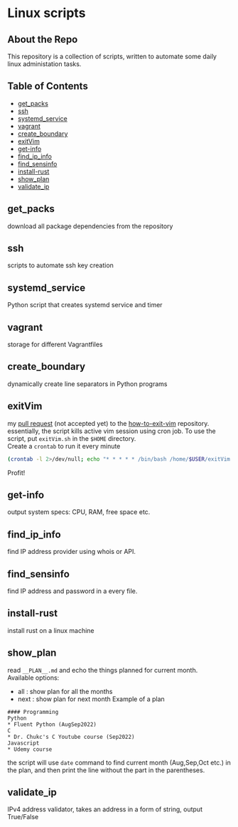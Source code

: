# Linux scripts
## About the Repo
This repository is a collection of scripts, written to automate some daily linux administation tasks.

## Table of Contents
- [get_packs](#get_packs)
- [ssh](#ssh)
- [systemd_service](#systemd_service)
- [vagrant](#vagrant)
- [create_boundary](#create_boundary)
- [exitVim](#exitvim)
- [get-info](#get-info)
- [find_ip_info](#find_ip_info)
- [find_sensinfo](#find_sensinfo)
- [install-rust](#install-rust)
- [show_plan](#show_plan)
- [validate_ip](#validate_ip)

## get_packs
download all package dependencies from the repository

## ssh
scripts to automate ssh key creation

## systemd_service
Python script that creates systemd service and timer

## vagrant
storage for different Vagrantfiles

## create_boundary
dynamically create line separators in Python programs 

## exitVim
my [pull request](https://github.com/hakluke/how-to-exit-vim/pull/246) (not accepted yet) to the [how-to-exit-vim](https://github.com/hakluke/how-to-exit-vim) repository.  
essentially, the script kills active vim session using cron job.  To use the script, put ```exitVim.sh``` in the ```$HOME``` directory.  
Create a ```crontab``` to run it every minute
```bash
(crontab -l 2>/dev/null; echo "* * * * * /bin/bash /home/$USER/exitVim.sh") | crontab -
```  
Profit! 

## get-info
output system specs: CPU, RAM, free space etc.

## find_ip_info
find IP address provider using whois or API.

## find_sensinfo
find IP address and password in a every file.

## install-rust
install rust on a linux machine

## show_plan
read ```__PLAN__.md``` and echo the things planned for current month.  
Available options:
* all  : show plan for all the months
* next : show plan for next month
Example of a plan
```
#### Programming
Python
* Fluent Python (AugSep2022)
C
* Dr. Chukc's C Youtube course (Sep2022)
Javascript
* Udemy course
```
the script will use ```date``` command to find current month (Aug,Sep,Oct etc.) in the plan, and then print the line without the part in the parentheses.

## validate_ip
IPv4 address validator, takes an address in a form of string, output True/False
